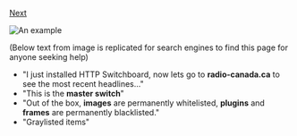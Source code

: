 [Next](Quick-tour-%231%3A-2-of-7)

![An example](https://raw.github.com/gorhill/httpswitchboard/master/doc/img/quicktour-001-a.jpg)

(Below text from image is replicated for search engines to find this page for anyone seeking help)
- "I just installed HTTP Switchboard, now lets go to **radio-canada.ca** to see the most recent headlines..."
- "This is the **master switch**"
- "Out of the box, **images** are permanently whitelisted, **plugins** and **frames** are permanently 
blacklisted."
- "Graylisted items"